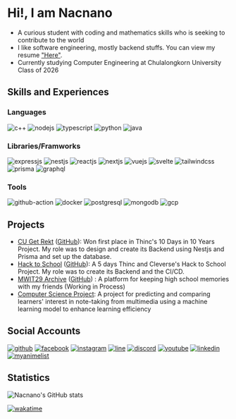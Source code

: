 # Hi!, I am Nacnano

- A curious student with coding and mathematics skills who is seeking to contribute to the world
- I like software engineering, mostly backend stuffs. You can view my resume ["Here"](https://resume-nacnano.vercel.app/).
- Currently studying Computer Engineering at Chulalongkorn University Class of 2026

## Skills and Experiences

### Languages

![c++](https://img.shields.io/badge/C%2B%2B-00599C?style=for-the-badge&logo=c%2B%2B&logoColor=white)
![nodejs](https://img.shields.io/badge/Node.js-43853D?style=for-the-badge&logo=node.js&logoColor=white)
![typescript](https://img.shields.io/badge/TypeScript-007ACC?style=for-the-badge&logo=typescript&logoColor=white)
![python](https://img.shields.io/badge/Python-3776AB?style=for-the-badge&logo=python&logoColor=white)
![java](https://img.shields.io/badge/Java-ED8B00?style=for-the-badge&logo=openjdk&logoColor=white)

### Libraries/Framworks

![expressjs](https://img.shields.io/badge/Express.js-404D59?style=for-the-badge)
![nestjs](https://img.shields.io/badge/nestjs-E0234E?style=for-the-badge&logo=nestjs&logoColor=white)
![reactjs](https://img.shields.io/badge/React-20232A?style=for-the-badge&logo=react&logoColor=61DAFB)
![nextjs](https://img.shields.io/badge/Next.js-000?logo=nextdotjs&logoColor=fff&style=for-the-badge)
![vuejs](https://img.shields.io/badge/Vue.js-35495E?style=for-the-badge&logo=vue.js&logoColor=4FC08D)
![svelte](https://img.shields.io/badge/Svelte-4A4A55?style=for-the-badge&logo=svelte&logoColor=FF3E00)
![tailwindcss](https://img.shields.io/badge/Tailwind_CSS-38B2AC?style=for-the-badge&logo=tailwind-css&logoColor=white)
![prisma](https://img.shields.io/badge/Prisma-3982CE?style=for-the-badge&logo=Prisma&logoColor=white)
![graphql](https://img.shields.io/badge/GraphQl-E10098?style=for-the-badge&logo=graphql&logoColor=white)

### Tools

![github-action](https://img.shields.io/badge/GitHub_Actions-2088FF?style=for-the-badge&logo=github-actions&logoColor=white)
![docker](https://img.shields.io/badge/docker-%230db7ed.svg?style=for-the-badge&logo=docker&logoColor=white)
![postgresql](https://img.shields.io/badge/PostgreSQL-316192?style=for-the-badge&logo=postgresql&logoColor=white)
![mongodb](https://img.shields.io/badge/MongoDB-4EA94B?style=for-the-badge&logo=mongodb&logoColor=white)
![gcp](https://img.shields.io/badge/Google_Cloud-4285F4?style=for-the-badge&logo=google-cloud&logoColor=white)

## Projects

- [CU Get Rekt](https://cugetrekt.vercel.app) ([GitHub](https://github.com/nacnano/cugetrekt)): Won first place in Thinc's 10 Days in 10 Years Project. My role was to design and create its Backend using Nestjs and Prisma and set up the database.
- [Hack to School](https://hacktoschool-fryingchicken.vercel.app/) ([GitHub](https://github.com/thinc-org/hacktoschool-fryingchicken)): A 5 days Thinc and Cleverse's Hack to School Project. My role was to create its Backend and the CI/CD.
- [MWIT29 Archive](https://mwit29-archive.vercel.app/) ([GitHub](https://github.com/nacnano/mwit29-archive)) : A platform for keeping high school memories with my friends (Working in Process)
- [Computer Science Project](https://github.com/Nacnano/predicting-and-comparing-learners-interest-in-note-taking-from-multimedia-using-a-machine-learning-): A project for predicting and comparing learners' interest in note-taking from multimedia using a machine learning model to enhance learning efficiency

## Social Accounts

[![github](https://img.shields.io/badge/GitHub-100000?style=for-the-badge&logo=github&logoColor=white)](https://github.com/Nacnano)
[![facebook](https://img.shields.io/badge/Facebook-1877F2?style=for-the-badge&logo=facebook&logoColor=white)](https://www.facebook.com/chotpisit.adunsehawat/)
[![instagram](https://img.shields.io/badge/Instagram-E4405F?style=for-the-badge&logo=instagram&logoColor=white)](https://www.instagram.com/chotpisit_nac/)
[![line](https://img.shields.io/badge/Line-00C300?style=for-the-badge&logo=line&logoColor=white)](https://line.me/ti/p/Op-BPbQZFX)
[![discord](https://img.shields.io/badge/Discord-7289DA?style=for-the-badge&logo=discord&logoColor=white)](discordapp.com/users/248027472208199681)
[![youtube](https://img.shields.io/badge/YouTube-FF0000?style=for-the-badge&logo=youtube&logoColor=white)](https://www.youtube.com/channel/UC35blZ3e07Srxg_bbdXLZKQ)
[![linkedin](https://img.shields.io/badge/LinkedIn-0077B5?style=for-the-badge&logo=linkedin&logoColor=white)](https://www.linkedin.com/in/chotpisit-adunsehawat-b68912210/)
[![myanimelist](https://img.shields.io/badge/Myanimelist-2E51A2?style=for-the-badge&logo=myanimelist&logoColor=white)](https://myanimelist.net/profile/Nacnano)

## Statistics

![Nacnano's GitHub stats](https://github-readme-stats-nacnano.vercel.app/api?username=nacnano&show_icons=true&count_private=true&theme=dark)

[![wakatime](https://wakatime.com/badge/user/c2713806-dd52-45eb-a88b-5705edc73874.svg)](https://wakatime.com/@Nacnano)
